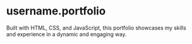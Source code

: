 # username.portfolio
Built with HTML, CSS, and JavaScript, this portfolio showcases my skills and experience in a dynamic and engaging way.

